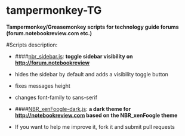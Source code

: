 # tampermonkey-TG
**Tampermonkey/Greasemonkey scripts for technology guide forums (forum.notebookreview.com etc.)**

#Scripts description:
* ####[nbr_sidebar.js](https://github.com/katalin2003/tampermonkey-TG/blob/master/scripts/nbr_sidebar.js):
**toggle sidebar visibility on http://forum.notebookreview**
 * hides the sidebar by default and adds a visibility toggle button
 * fixes messages height
 * changes font-family to sans-serif

* ####[NBR_xenFoogle-dark.js](https://github.com/katalin2003/tampermonkey-TG/blob/master/scripts/themes/NBR_xenFoogle-dark.js):
**a dark theme for http://notebookreview.com based on the NBR_xenFoogle theme**
 * If you want to help me improve it, fork it and submit pull requests

